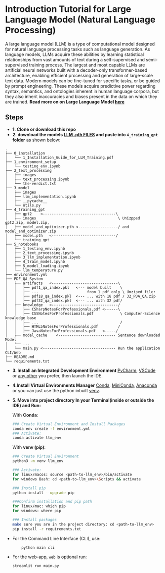 # Introduction Tutorial for Large Language Model (Natural Language Processing)
A large language model (LLM) is a type of computational model designed for natural language processing tasks such as language generation. As language models, LLMs acquire these abilities by learning statistical relationships from vast amounts of text during a self-supervised and semi-supervised training process. The largest and most capable LLMs are artificial neural networks built with a decoder-only transformer-based architecture, enabling efficient processing and generation of large-scale text data. Modern models can be fine-tuned for specific tasks, or be guided by prompt engineering. These models acquire predictive power regarding syntax, semantics, and ontologies inherent in human language corpora, but they also inherit inaccuracies and biases present in the data on which they are trained.
**Read more on on Large Language Model [here](https://en.wikipedia.org/wiki/Large_language_model)**

## Steps
* **1. Clone or download this repo**
* **2. download the models [LLM .pth FILES](https://www.kaggle.com/models/njadnissi/llm_pth_models) and paste into `4_training_gpt` folder** as shown below:
```
.
├── 0_installation
│   └── 1_Installation_Guide_for_LLM_Training.pdf
├── 1_environment_setup
│   └── testing_env.ipynb
├── 2_text_processing
│   ├── images
│   ├── text_processing.ipynb
│   └── the-verdict.txt
├── 3_model
│   ├── images
│   ├── llm_implementation.ipynb
│   ├── __pycache__
│   └── utils.py
├── 4_training_gpt
│   ├── gpt2    <---------------------------------\ 
│   ├── images                                     \ Unizpped gpt2.zip, model.zip,
│   ├── model_and_optimizer.pth <------------------/ and model_and_optimizer.zip 
│   ├── model.pth   <-----------------------------/
│   └── training_gpt
├── 5_notebooks
│   ├── 1_testing_env.ipynb
│   ├── 2_text_processing.ipynb
│   ├── 3_llm_implementation.ipynb
│   ├── 4_train_model.ipynb
│   ├── 5_model_loading.ipynb
│   └── llm_temperature.py
├── environment.yml
├── PDF_QA_System
│   ├── artifacts   <------------------------------\ 
│   │   ├── pdf1_qa_index.pkl   <--- model built    \
│   │   ├── ...                      from 1 pdf only \ Unziped file:
│   │   ├── pdf18_qa_index.pkl  <--- ... with 18 pdf / 32_PDA_QA.zip 
│   │   ├── pdf32_qa_index.pkl  <--- ... with 32 pdf/   
│   ├── knowledge   <------------------------------/
│   │   ├── CSharpNotesForProfessionals.pdf <------\
│   │   ├── CSSNotesForProfessionals.pdf            \ Computer-Science knowledge base
│   │   ├── ...                                     /
│   │   ├── HTML5NotesForProfessionals.pdf         /
│   │   ├── JavaNotesForProfessionals.pdf   <-----/
│   ├── model_cache    <-------------------------- Sentence downloaded Model
│   └── ...
│   └── main.py <--------------------------------- Run the application CLI/Web
├── README.md
└── requirements.txt
```
* **3. Install an Integrated Development Environment** [PyCharm](https://www.jetbrains.com/help/pycharm/installation-guide.html), [VSCode](https://code.visualstudio.com/docs) or [any other](https://www.google.com/search?client=ubuntu-sn&channel=fs&q=python+IDEs) you prefer, then launch the IDE.
* **4.Install Virtual Environments Manager**  [Conda](https://docs.conda.io/projects/conda/en/latest/user-guide/install/index.html), [MiniConda](https://docs.anaconda.com/miniconda/install), [Anaconda](https://docs.anaconda.com/anaconda/install/) or you can just use the python inbuilt [venv](https://docs.python.org/3/tutorial/venv.html).
* **5. Move into project directory In your Terminal(inside or outside the IDE) and Run:**
	
	With **Conda**:
	```bash
	### Create Virtual Environment and Install Packages
	conda env create -f environment.yml
	### Activate:
	conda activate llm_env
	```
	
	With **venv (pip)**:
	```bash
	### Create Virtual Environment
	python3 -m venv llm_env

	### Activate:
	for linux/macos: source <path-to-llm_env>/bin/activate
	for windows Bash: cd <path-to-llm_env>\Scripts && activate

	### Install pip
	python install --upgrade pip

	###Confirm installation and pip path
	for linux/mac: which pip
	for windows: where pip
	
	### Install packages
	make sure you are in the project directory: cd <path-to-llm_env>
	pip install -r requirements.txt
	```

- For the Command Line Interface (CLI), use:
	```
		python main cli
	```
- For the web-app, `web` is optional run:
	```
	streamlit run main.py
	```

